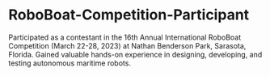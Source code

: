 # RoboBoat-Competition-Participant
Participated as a contestant in the 16th Annual International RoboBoat Competition (March 22-28, 2023) at Nathan Benderson Park, Sarasota, Florida. Gained valuable hands-on experience in designing, developing, and testing autonomous maritime robots.
